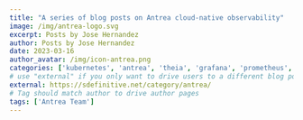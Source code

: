 ```yaml
---
title: "A series of blog posts on Antrea cloud-native observability"
image: /img/antrea-logo.svg
excerpt: Posts by Jose Hernandez
author: Posts by Jose Hernandez
date: 2023-03-16
author_avatar: /img/icon-antrea.png
categories: ['kubernetes', 'antrea', 'theia', 'grafana', 'prometheus', 'loki', 'fluent']
# use "external" if you only want to drive users to a different blog post that lives outside this site.
external: https://sdefinitive.net/category/antrea/
# Tag should match author to drive author pages
tags: ['Antrea Team']
---
```

